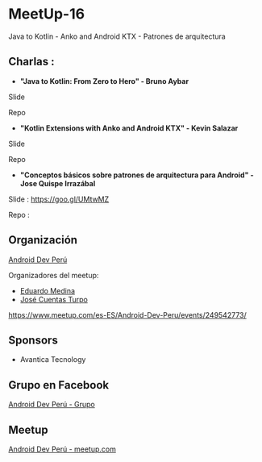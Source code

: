 # MeetUp-16
Java to Kotlin - Anko and Android KTX - Patrones de arquitectura

## Charlas :

- **"Java to Kotlin: From Zero to Hero" - Bruno Aybar**

 Slide 

 Repo 

- **"Kotlin Extensions with Anko and Android KTX" - Kevin Salazar**

 Slide 

 Repo 

- **"Conceptos básicos sobre patrones de arquitectura para Android" - Jose Quispe Irrazábal**

 Slide : https://goo.gl/UMtwMZ

 Repo  :
 

## Organización 
[Android Dev Perú](https://github.com/Android-Dev-Peru)

Organizadores del meetup:

- [Eduardo Medina](https://github.com/emedinaa)
- [José Cuentas Turpo](https://github.com/PibeDx)

https://www.meetup.com/es-ES/Android-Dev-Peru/events/249542773/

## Sponsors
 - Avantica Tecnology

## Grupo en Facebook 
[Android Dev Perú - Grupo](https://www.facebook.com/groups/androidpe/)

## Meetup 
[Android Dev Perú - meetup.com](https://www.meetup.com/es-ES/Android-Dev-Peru/)
